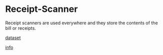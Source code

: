 # Receipt-Scanner
Receipt scanners are used everywhere and they store the contents of the bill or receipts.

[dataset](https://www.kaggle.com/datasets/rahulsah06/data-extraction-from-receipt)


[info](https://drive.google.com/file/d/1JeyGfekkmkc5UxPU4V9T-Hb1UnkrA_cf/view)
